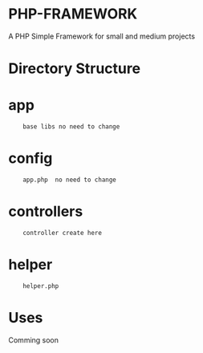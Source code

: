 # PHP-FRAMEWORK
A PHP Simple Framework for small and medium projects

# Directory Structure
#   app 
        base libs no need to change  
#   config 
        app.php  no need to change     

#   controllers  
        controller create here   

#   helper  
        helper.php  

# Uses
Comming soon


